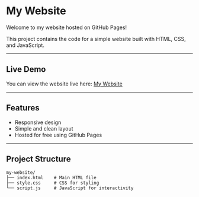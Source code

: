 # My Website

Welcome to my website hosted on GitHub Pages!  

This project contains the code for a simple website built with HTML, CSS, and JavaScript.

---

## Live Demo

You can view the website live here: [My Website](https://yourusername.github.io/my-website)

---

## Features

- Responsive design
- Simple and clean layout
- Hosted for free using GitHub Pages

---

## Project Structure

```plaintext
my-website/
├── index.html    # Main HTML file
├── style.css     # CSS for styling
└── script.js     # JavaScript for interactivity
